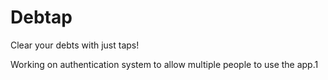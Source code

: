 # Debtap
Clear your debts with just taps!

<p>Working on authentication system to allow multiple people to use the app.1</p>
